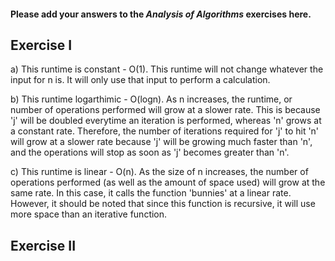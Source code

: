 #### Please add your answers to the ***Analysis of  Algorithms*** exercises here.

## Exercise I

a) This runtime is constant - O(1).  This runtime will not change whatever the input for n is.  It will only use that input to perform a calculation.


b) This runtime logarthimic - O(logn).  As n increases, the runtime, or number of operations performed will grow at a slower rate.  This is because 'j' will be doubled everytime an iteration is performed, whereas 'n' grows at a constant rate.  Therefore, the number of iterations required for 'j' to hit 'n' will grow at a slower rate because 'j' will be growing much faster than 'n', and the operations will stop as soon as 'j' becomes greater than 'n'. 


c)  This runtime is linear - O(n).  As the size of n increases, the number of operations performed (as well as the amount of space used) will grow at the same rate.  In this case, it calls the function 'bunnies' at a linear rate.  However, it should be noted that since this function is recursive, it will use more space than an iterative function.

## Exercise II


